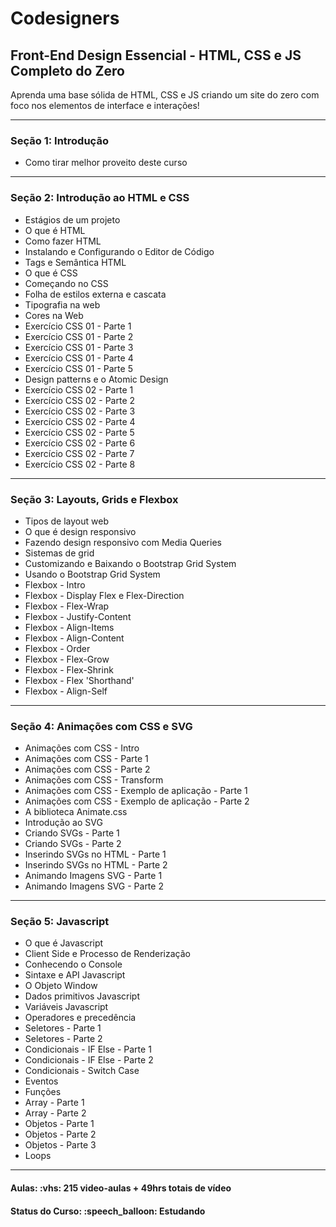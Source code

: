 <h1>Codesigners</h1>
<h2>Front-End Design Essencial - HTML, CSS e JS Completo do Zero</h2>

<p>
Aprenda uma base sólida de HTML, CSS e JS criando um site do zero com foco nos elementos de interface e interações!
</p>

<hr>

<h3>Seção 1: Introdução</h3>

<ul>
  <li>Como tirar melhor proveito deste curso</li>
</ul>

<hr>

<h3>Seção 2: Introdução ao HTML e CSS</h3>

<ul>
  <li>Estágios de um projeto</li>
  <li>O que é HTML</li>
  <li>Como fazer HTML</li>
  <li>Instalando e Configurando o Editor de Código</li>
  <li>Tags e Semântica HTML</li>
  <li>O que é CSS</li>
  <li>Começando no CSS</li>
  <li>Folha de estilos externa e cascata</li>
  <li>Tipografia na web</li>
  <li>Cores na Web</li>
  <li>Exercício CSS 01 - Parte 1</li>
  <li>Exercício CSS 01 - Parte 2</li>
  <li>Exercício CSS 01 - Parte 3</li>
  <li>Exercício CSS 01 - Parte 4</li>
  <li>Exercício CSS 01 - Parte 5</li>
  <li>Design patterns e o Atomic Design</li>
  <li>Exercício CSS 02 - Parte 1</li>
  <li>Exercício CSS 02 - Parte 2</li>
  <li>Exercício CSS 02 - Parte 3</li>
  <li>Exercício CSS 02 - Parte 4</li>
  <li>Exercício CSS 02 - Parte 5</li>
  <li>Exercício CSS 02 - Parte 6</li>
  <li>Exercício CSS 02 - Parte 7</li>
  <li>Exercício CSS 02 - Parte 8</li>
 </ul>

<hr>

<h3>Seção 3: Layouts, Grids e Flexbox</h3>

<ul>
  <li>Tipos de layout web</li>
  <li>O que é design responsivo</li>
  <li>Fazendo design responsivo com Media Queries</li>
  <li>Sistemas de grid</li>
  <li>Customizando e Baixando o Bootstrap Grid System</li>
  <li>Usando o Bootstrap Grid System</li>
  <li>Flexbox - Intro</li>
  <li>Flexbox - Display Flex e Flex-Direction</li>
  <li>Flexbox - Flex-Wrap</li>
  <li>Flexbox - Justify-Content</li>
  <li>Flexbox - Align-Items</li>
  <li>Flexbox - Align-Content</li>
  <li>Flexbox - Order</li>
  <li>Flexbox - Flex-Grow</li>
  <li>Flexbox - Flex-Shrink</li>
  <li>Flexbox - Flex 'Shorthand'</li>
  <li>Flexbox - Align-Self</li>
</ul>

<hr>

<h3>Seção 4: Animações com CSS e SVG</h3>
<ul>
  <li>Animações com CSS - Intro</li>
  <li>Animações com CSS - Parte 1</li>
  <li>Animações com CSS - Parte 2</li>
  <li>Animações com CSS - Transform</li>
  <li>Animações com CSS - Exemplo de aplicação - Parte 1</li>
  <li>Animações com CSS - Exemplo de aplicação - Parte 2</li>
  <li>A biblioteca Animate.css</li>
  <li>Introdução ao SVG</li>
  <li>Criando SVGs - Parte 1</li>
  <li>Criando SVGs - Parte 2</li>
  <li>Inserindo SVGs no HTML - Parte 1</li>
  <li>Inserindo SVGs no HTML - Parte 2</li>
  <li>Animando Imagens SVG - Parte 1</li>
  <li>Animando Imagens SVG - Parte 2</li>
</ul>

<hr>

<h3>Seção 5: Javascript</h3>
<ul>
  <li>O que é Javascript</li>
  <li>Client Side e Processo de Renderização</li>
  <li>Conhecendo o Console</li>
  <li>Sintaxe e API Javascript</li>
  <li>O Objeto Window</li>
  <li>Dados primitivos Javascript</li>
  <li>Variáveis Javascript</li>
  <li>Operadores e precedência</li>
  <li>Seletores - Parte 1</li>
  <li>Seletores - Parte 2</li>
  <li>Condicionais - IF Else - Parte 1</li>
  <li>Condicionais - IF Else - Parte 2</li>
  <li>Condicionais - Switch Case</li>
  <li>Eventos</li>
  <li>Funções</li>
  <li>Array - Parte 1</li>
  <li>Array - Parte 2</li>
  <li>Objetos - Parte 1</li>
  <li>Objetos - Parte 2</li>
  <li>Objetos - Parte 3</li>
  <li>Loops</li>
</ul>

<hr>


<h4><b>Aulas:</b> :vhs: 215 video-aulas + 49hrs totais de vídeo</h4>
<h4><b>Status do Curso:</b> :speech_balloon: Estudando</h4>

